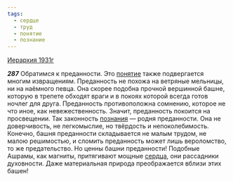 ```yaml
---
tags:
  - сердце
  - труд
  - понятие
  - познание
---
```


[Иерархия 1931г](/agni/1931)

___287___
Обратимся к преданности. Это [понятие](/tag/#понятие) также подвергается многим извращениям. Преданность не похожа на ветряные мельницы, ни на наёмного певца. Она скорее подобна прочной вершинной башне, которую в трепете обходят враги и в покоях которой всегда готов ночлег для друга. Преданность противоположна сомнению, которое не что иное, как невежественность. Значит, преданность покоится на просвещении. Так законность [познания](/tag/#познание) — родня преданности. Она не доверчивость, не легкомыслие, но твёрдость и непоколебимость. Конечно, башня преданности складывается не малым трудом, не малою решимостью, и сломить преданность может лишь вероломство, то же предательство. Но ценны башни преданности! Подобные Ашрамы, как магниты, притягивают мощные [сердца](/tag/#сердце), они рассадники духовности. Даже материальная природа преображается вблизи этих башен!   

